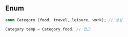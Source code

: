 ## Enum ##

```dart
enum Category {food, travel, leisure, work}; // 생성

Category temp = Category.food; // 접근
```